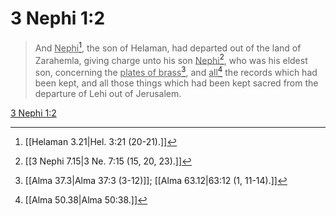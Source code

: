 # 3 Nephi 1:2

> And <u>Nephi</u>[^a], the son of Helaman, had departed out of the land of Zarahemla, giving charge unto his son <u>Nephi</u>[^b], who was his eldest son, concerning the <u>plates of brass</u>[^c], and <u>all</u>[^d] the records which had been kept, and all those things which had been kept sacred from the departure of Lehi out of Jerusalem.

[3 Nephi 1:2](https://www.churchofjesuschrist.org/study/scriptures/bofm/3-ne/1?lang=eng&id=p2#p2)


[^a]: [[Helaman 3.21|Hel. 3:21 (20-21).]]
[^b]: [[3 Nephi 7.15|3 Ne. 7:15 (15, 20, 23).]]
[^c]: [[Alma 37.3|Alma 37:3 (3-12)]]; [[Alma 63.12|63:12 (1, 11-14).]]
[^d]: [[Alma 50.38|Alma 50:38.]]
